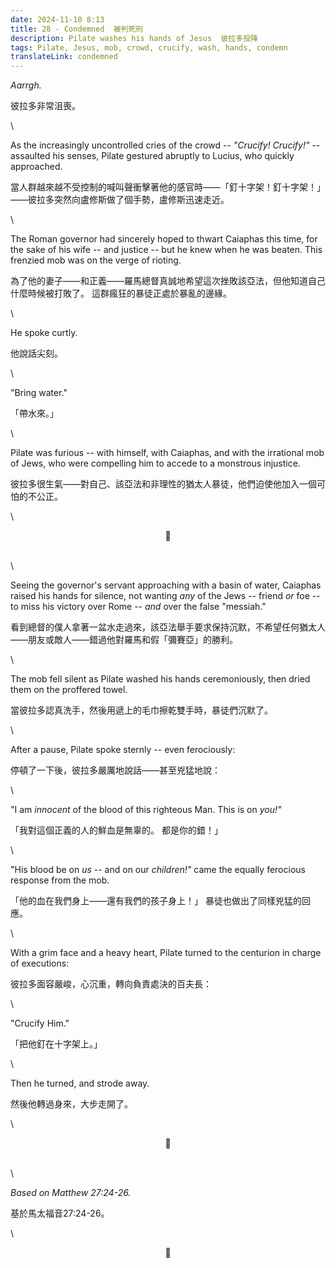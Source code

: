 ```yaml
---
date: 2024-11-10 8:13
title: 28 - Condemned  被判死刑
description: Pilate washes his hands of Jesus  彼拉多投降
tags: Pilate, Jesus, mob, crowd, crucify, wash, hands, condemn
translateLink: condemned
---
```


*Aarrgh.* 

彼拉多非常沮喪。

\

As the increasingly uncontrolled cries of the crowd -- *"Crucify! Crucify!"* -- assaulted his senses, Pilate gestured abruptly to Lucius, who quickly approached.

當人群越來越不受控制的喊叫聲衝擊著他的感官時——「釘十字架！釘十字架！」——彼拉多突然向盧修斯做了個手勢，盧修斯迅速走近。

\

The Roman governor had sincerely hoped to thwart Caiaphas this time, for the sake of his wife -- and justice -- but he knew when he was beaten. This frenzied mob was on the verge of rioting.

為了他的妻子——和正義——羅馬總督真誠地希望這次挫敗該亞法，但他知道自己什麼時候被打敗了。 這群瘋狂的暴徒正處於暴亂的邊緣。



\

He spoke curtly.

他說話尖刻。

\

"Bring water." 

「帶水來。」

\

Pilate was furious -- with himself, with Caiaphas, and with the irrational mob of Jews, who were compelling him to accede to a monstrous injustice.

彼拉多很生氣——對自己、該亞法和非理性的猶太人暴徒，他們迫使他加入一個可怕的不公正。

\

<center>💠</center>

\
\

Seeing the governor's servant approaching with a basin of water, Caiaphas raised his hands for silence, not wanting *any* of the Jews -- friend *or* foe -- to miss his victory over Rome -- *and* over the false "messiah."

看到總督的僕人拿著一盆水走過來，該亞法舉手要求保持沉默，不希望任何猶太人——朋友或敵人——錯過他對羅馬和假「彌賽亞」的勝利。

\

The mob fell silent as Pilate washed his hands ceremoniously, then dried them on the proffered towel.

當彼拉多認真洗手，然後用遞上的毛巾擦乾雙手時，暴徒們沉默了。

\

After a pause, Pilate spoke sternly -- even ferociously:

停頓了一下後，彼拉多嚴厲地說話——甚至兇猛地說：

\

"I am *innocent* of the blood of this righteous Man. This is on *you!"*

「我對這個正義的人的鮮血是無辜的。 都是你的錯！」

\

"His blood be on *us* -- and on our *children!"* came the equally ferocious response from the mob.

「他的血在我們身上——還有我們的孩子身上！」 暴徒也做出了同樣兇猛的回應。

\

With a grim face and a heavy heart, Pilate turned to the centurion in charge of executions:

彼拉多面容嚴峻，心沉重，轉向負責處決的百夫長：

\

"Crucify Him."

「把他釘在十字架上。」

\

Then he turned, and strode away.

然後他轉過身來，大步走開了。

\

<center>💠</center>

\
\

*Based on Matthew 27:24-26.*

基於馬太福音27:24-26。

\

<center>💠</center>
